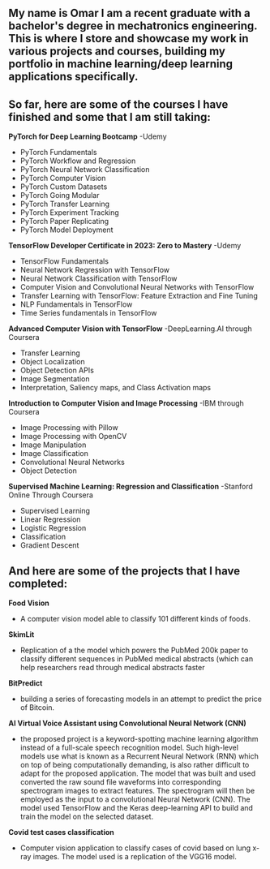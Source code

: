 ## My name is Omar I am a recent graduate with a bachelor's degree in mechatronics engineering. This is where I store and showcase my work in various projects and courses, building my portfolio in machine learning/deep learning applications specifically.

## So far, here are some of the courses I have finished and some that I am still taking:

**PyTorch for Deep Learning Bootcamp**
-Udemy
* PyTorch Fundamentals
* PyTorch Workflow and Regression
* PyTorch Neural Network Classification
* PyTorch Computer Vision
* PyTorch Custom Datasets
* PyTorch Going Modular
* PyTorch Transfer Learning
* PyTorch Experiment Tracking
* PyTorch Paper Replicating
* PyTorch Model Deployment


**TensorFlow Developer Certificate in 2023: Zero to Mastery** 
-Udemy
* TensorFlow Fundamentals
* Neural Network Regression with TensorFlow
* Neural Network Classification with TensorFlow
* Computer Vision and Convolutional Neural Networks with TensorFlow
* Transfer Learning with TensorFlow: Feature Extraction and Fine Tuning
* NLP Fundamentals in TensorFlow
* Time Series fundamentals in TensorFlow

**Advanced Computer Vision with TensorFlow**
-DeepLearning.AI through Coursera
* Transfer Learning
* Object Localization
* Object Detection APIs
* Image Segmentation
* Interpretation, Saliency maps, and Class Activation maps

**Introduction to Computer Vision and Image Processing**
-IBM through Coursera
* Image Processing with Pillow
* Image Processing with OpenCV
* Image Manipulation
* Image Classification
* Convolutional Neural Networks
* Object Detection

**Supervised Machine Learning: Regression and Classification**
-Stanford Online Through Coursera
* Supervised Learning
* Linear Regression
* Logistic Regression
* Classification
* Gradient Descent

## And here are some of the projects that I have completed:

**Food Vision**
* A computer vision model able to classify 101 different kinds of foods.

**SkimLit**
* Replication of a the model which powers the PubMed 200k paper to classify different sequences in PubMed medical abstracts (which can help researchers read through medical abstracts faster

**BitPredict**
* building a series of forecasting models in an attempt to predict the price of Bitcoin.

**AI Virtual Voice Assistant using Convolutional Neural Network (CNN)**
* the proposed project is a keyword-spotting machine learning algorithm instead of a full-scale speech recognition model. Such high-level models use what is known as a Recurrent Neural Network (RNN) which on top of being computationally demanding, is also rather difficult to adapt for the proposed application. The model that was built and used converted the raw sound file waveforms into corresponding spectrogram images to extract features. The spectrogram will then be employed as the input to a convolutional Neural Network (CNN). The model used TensorFlow and the Keras deep-learning API to build and train the model on the selected dataset.

**Covid test cases classification** 
* Computer vision application to classify cases of covid based on lung x-ray images. The model used is a replication of the VGG16 model.


